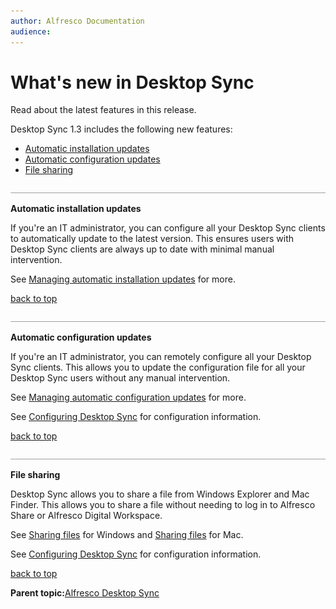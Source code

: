 ```yaml
---
author: Alfresco Documentation
audience: 
---
```


# What's new in Desktop Sync

Read about the latest features in this release.

Desktop Sync 1.3 includes the following new features:

-   [Automatic installation updates](whats-new.md#1)
-   [Automatic configuration updates](whats-new.md#2)
-   [File sharing](whats-new.md#3)

![](../images/hr.png)

**Automatic installation updates**

If you're an IT administrator, you can configure all your Desktop Sync clients to automatically update to the latest version. This ensures users with Desktop Sync clients are always up to date with minimal manual intervention.

See [Managing automatic installation updates](../tasks/ds-central-install.md) for more.

[back to top](whats-new.md#)

![](../images/hr.png)

**Automatic configuration updates**

If you're an IT administrator, you can remotely configure all your Desktop Sync clients. This allows you to update the configuration file for all your Desktop Sync users without any manual intervention.

See [Managing automatic configuration updates](../tasks/ds-central-config.md) for more.

See [Configuring Desktop Sync](../concepts/ds-config.md) for configuration information.

[back to top](whats-new.md#)

![](../images/hr.png)

**File sharing**

Desktop Sync allows you to share a file from Windows Explorer and Mac Finder. This allows you to share a file without needing to log in to Alfresco Share or Alfresco Digital Workspace.

See [Sharing files](../tasks/ds-share-file.md) for Windows and [Sharing files](../tasks/ds-share-file-mac.md) for Mac.

See [Configuring Desktop Sync](../concepts/ds-config.md) for configuration information.

[back to top](whats-new.md#)

**Parent topic:**[Alfresco Desktop Sync](../concepts/ds-overview.md)

